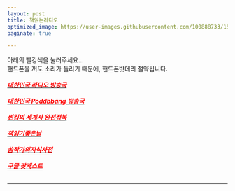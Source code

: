 ```yaml
---
layout: post
title: 책읽는라디오
optimized_image: https://user-images.githubusercontent.com/100888733/156873492-a33adf72-83f7-4288-ad5c-9006dd39c2e0.jpg
paginate: true

---
```

아래의 빨강색을 눌러주세요...<br>
핸드폰을 꺼도 소리가 들리기 때문에, 핸드폰밧데리 절약됩니다.<br> <br>
[<span style="color:red">***대한민국 라디오 방송국***</span>](https://www.radio-korea.com/)<br> <br> 
[<span style="color:red">***대한민국 Poddbbang 방송국***</span>](https://www.podbbang.com/channel-categories)<br> <br> 
[<span style="color:red">***썬킴의 세계사 완전정복***</span>](https://art19.com/shows/worldhistory)<br> <br> 
[<span style="color:red">***책읽기좋은날***</span>](https://art19.com/shows/readinggoodday)<br> <br> 
[<span style="color:red">***쏨작가의지식사전***</span>](https://www.youtube.com/c/%EC%8F%A8%EC%9E%91%EA%B0%80%EC%9D%98%EC%A7%80%EC%8B%9D%EC%82%AC%EC%A0%84)<br> <br>
[<span style="color:red">***구글 팟캐스트***</span>](https://podcasts.google.com/?hl=ko)<br> <br> 

---
